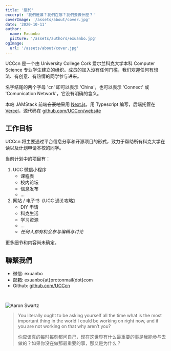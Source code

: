 ```yaml
---
title: '關於'
excerpt: '我們是誰？我們在哪？我們要做什麼？'
coverImage: '/assets/about/cover.jpg'
date: '2020-10-11'
author:
  name: Exuanbo
  picture: '/assets/authors/exuanbo.jpg'
ogImage:
  url: '/assets/about/cover.jpg'
---
```


UCCcn 是一个由 University College Cork 爱尔兰科克大学本科 Computer Science 专业学生建立的组织。成员的加入没有任何门槛，我们欢迎任何有想法、有创意、有热情的同学参与进来。

名字结尾的两个字母 'cn' 即可以表示 'China'，也可以表示 'Connect' 或 'Comunication Network'，它没有明确的含义。

本站 JAMStack 前端~~自豪地~~采用 [Next.js](https://nextjs.org/)，用 Typescript 编写，后端托管在 [Vercel](https://vercel.com/)，源代码在 [github.com/UCCcn/website](https://github.com/UCCcn/website)

## 工作目标

UCCcn 将主要通过平台信息分享和开源项目的形式，致力于帮助所有科克大学在读以及计划申请本校的同学。

当前计划中的项目有：

1. UCC 微信小程序
   - 课程表
   - 校内论坛
   - 信息发布
   - ...
1. 网站 / 电子书《UCC 通关攻略》
   - DIY 申请
   - 科克生活
   - 学习资源
   - ...
   - _任何人都有机会参与编辑与讨论_

更多细节和内容尚未确定。

## 聯繫我們

- 微信: exuanbo
- 邮箱: exuanbo{at}protonmail{dot}com
- Github: [github.com/UCCcn](https://github.com/UCCcn)

<br>

![Aaron Swartz](/assets/about/aaron.jpg)

> You literally ought to be asking yourself all the time what is the most important thing in the world I could be working on right now, and if you are not working on that why aren’t you?
>
> 你应该真的每时每刻都问自己，现在这世界有什么最重要的事是我能参与去做的？如果你没在做那最重要的事，那又是为什么？
